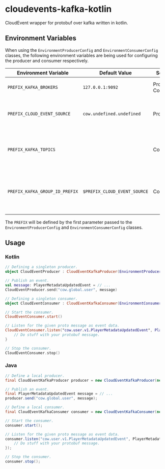 # cloudevents-kafka-kotlin

CloudEvent wrapper for protobuf over kafka written in kotlin.

## Environment Variables

When using the `EnvironmentProducerConfig` and `EnvironmentConsumerConfig` classes, the following environment variables are being used
for configuring the producer and consumer respectively.

| Environment Variable | Default Value | Scopes | Description |
| -------------------- | ------------- | ------ | ----------- |
| `PREFIX_KAFKA_BROKERS` | `127.0.0.1:9092` | Producer, Consumer | The kafka brokers to connect to. |
| `PREFIX_CLOUD_EVENT_SOURCE` | `cow.undefined.undefined` | Producer | The source uri used for producing cloud events. |
| `PREFIX_KAFKA_TOPICS` | ` ` | Consumer | The kafka topics to listen on to receive cloud events. |
| `PREFIX_KAFKA_GROUP_ID_PREFIX` | `$PREFIX_CLOUD_EVENT_SOURCE` | Consumer | The group id prefix to prepend to the randomly generated uuid. |

The `PREFIX` will be defined by the first parameter passed to the `EnvironmentProducerConfig` and `EnvironmentConsumerConfig` classes.

## Usage

### Kotlin

```kotlin
// Defining a singleton producer.
object CloudEventProducer : CloudEventKafkaProducer(EnvironmentProducerConfig("USER_SERVICE"))

// Publish an event.
val message: PlayerMetadataUpdatedEvent = // ...
CloudEventProducer.send("cow.global.user", message)
```

```kotlin
// Defining a singleton consumer.
object CloudEventConsumer : CloudEventKafkaConsumer(EnvironmentConsumerConfig("USER_SERVICE"))

// Start the consumer.
CloudEventConsumer.start()

// Listen for the given proto message as event data.
CloudEventConsumer.listen("cow.user.v1.PlayerMetadataUpdatedEvent", PlayerMetadataUpdatedEvent::class.java) { message ->
    // Do stuff with your protobuf message.
}

// Stop the consumer.
CloudEventConsumer.stop()
```

### Java

```java
// Define a local producer.
final CloudEventKafkaProducer producer = new CloudEventKafkaProducer(new EnvironmentProducerConfig("USER_SERVICE"));

// Publish an event.
final PlayerMetadataUpdatedEvent message = // ...
producer.send("cow.global.user", message);
```

```java
// Define a local consumer.
final CloudEventKafkaConsumer consumer = new CloudEventKafkaConsumer(new EnvironmentConsumerConfig("USER_SERVICE"));

// Start the consumer.
consumer.start();

// Listen for the given proto message as event data.
consumer.listen("cow.user.v1.PlayerMetadataUpdatedEvent", PlayerMetadataUpdatedEvent.class, message -> {
    // Do stuff with your protobuf message.
});

// Stop the consumer.
consumer.stop();
```
